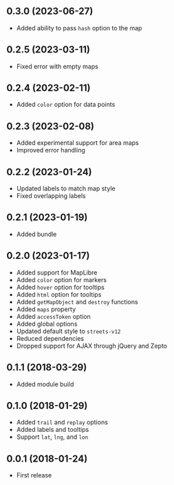 ## 0.3.0 (2023-06-27)

- Added ability to pass `hash` option to the map

## 0.2.5 (2023-03-11)

- Fixed error with empty maps

## 0.2.4 (2023-02-11)

- Added `color` option for data points

## 0.2.3 (2023-02-08)

- Added experimental support for area maps
- Improved error handling

## 0.2.2 (2023-01-24)

- Updated labels to match map style
- Fixed overlapping labels

## 0.2.1 (2023-01-19)

- Added bundle

## 0.2.0 (2023-01-17)

- Added support for MapLibre
- Added `color` option for markers
- Added `hover` option for tooltips
- Added `html` option for tooltips
- Added `getMapObject` and `destroy` functions
- Added `maps` property
- Added `accessToken` option
- Added global options
- Updated default style to `streets-v12`
- Reduced dependencies
- Dropped support for AJAX through jQuery and Zepto

## 0.1.1 (2018-03-29)

- Added module build

## 0.1.0 (2018-01-29)

- Added `trail` and `replay` options
- Added labels and tooltips
- Support `lat`, `lng`, and `lon`

## 0.0.1 (2018-01-24)

- First release
